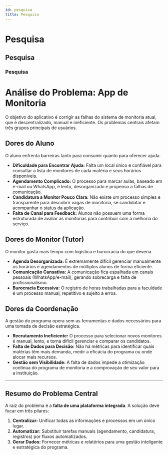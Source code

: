 ```yaml
---
id: pesquisa
title: Pesquisa
---
```


# Pesquisa
## Pesquisa
### Pesquisa

# Análise do Problema: App de Monitoria

O objetivo do aplicativo é corrigir as falhas do sistema de monitoria atual, que é descentralizado, manual e ineficiente. Os problemas centrais afetam três grupos principais de usuários.

## Dores do Aluno

O aluno enfrenta barreiras tanto para consumir quanto para oferecer ajuda.

- **Dificuldade para Encontrar Ajuda:** Falta um local único e confiável para consultar a lista de monitores de cada matéria e seus horários disponíveis.
- **Agendamento Complicado:** O processo para marcar aulas, baseado em e-mail ou WhatsApp, é lento, desorganizado e propenso a falhas de comunicação.
- **Candidatura a Monitor Pouco Clara:** Não existe um processo simples e transparente para descobrir vagas de monitoria, se candidatar e acompanhar o status da aplicação.
- **Falta de Canal para Feedback:** Alunos não possuem uma forma estruturada de avaliar as monitorias para contribuir com a melhoria do serviço.

## Dores do Monitor (Tutor)

O monitor gasta mais tempo com logística e burocracia do que deveria.

- **Agenda Desorganizada:** É extremamente difícil gerenciar manualmente os horários e agendamentos de múltiplos alunos de forma eficiente.
- **Comunicação Cansativa:** A comunicação fica espalhada em canais pessoais (WhatsApp/e-mail), gerando sobrecarga e falta de profissionalismo.
- **Burocracia Excessiva:** O registro de horas trabalhadas para a faculdade é um processo manual, repetitivo e sujeito a erros.

## Dores da Coordenação

A gestão do programa opera sem as ferramentas e dados necessários para uma tomada de decisão estratégica.

- **Recrutamento Ineficiente:** O processo para selecionar novos monitores é manual, lento, e torna difícil gerenciar e comparar os candidatos.
- **Falta de Dados para Decisão:** Não há métricas para identificar quais matérias têm mais demanda, medir a eficácia do programa ou onde alocar mais recursos.
- **Gestão sem Visibilidade:** A falta de dados impede a otimização contínua do programa de monitoria e a comprovação de seu valor para a instituição.

---

## Resumo do Problema Central

A raiz do problema é a **falta de uma plataforma integrada**. A solução deve focar em três pilares:

1.  **Centralizar:** Unificar todas as informações e processos em um único lugar.
2.  **Automatizar:** Substituir tarefas manuais (agendamento, candidatura, registros) por fluxos automatizados.
3.  **Gerar Dados:** Fornecer métricas e relatórios para uma gestão inteligente e estratégica do programa.

